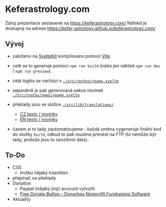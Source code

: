 # Keferastrology.com

Zdroj prezentace sestavené na https://keferastrology.com/
Náhled je dostupný na adrese https://kefer-astrology.github.io/keferastrology.com/

## Vývoj

- založeno na [SvelteKit](https://svelte.dev/docs/kit/introduction) kompilováno pomocí [Vite](https://vite.dev/guide/).
- celé se to generuje pomocí `npm run build` (nebo jen náhled `npm run dev` / `npm run preview`). 

- celá logika se nachází v [`./src/routes/+page.svelte`](./src/routes/+page.svelte)

- separátně je pak generovaná sekce novinek [`./src/routes/news/+page.svelte`](./src//routes//news/+page.svelte)

- překlady jsou ve složce [`./src/lib/translations/`](./src/lib/translations/)
    - [CZ texty / novinky](./src/lib/translations/cs/)
    - [EN texty / novinky](./src/lib/translations/en/)

- časem si to tady zautomatizujeme - každá změna vygeneruje finální kod do složky `build`, odkud to pak musíme přenést na FTP (to nemůže být tady, protože jsou to senzitivní data).


## To-Do

- CSS
    - trošku nějaký trasnition
- přepínač na překlady
- Donation
    - Paypal (nějaký jiný) acocunt vytvořit
    - [Free Donate Button - Donorbox Nonprofit Fundraising Software](https://donorbox.org/)
- Aktuality
